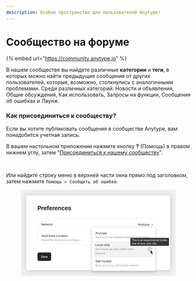 ```yaml
---
description: Особое пространство для пользователей Anytype!
---
```


# Сообщество на форуме

{% embed url="https://community.anytype.io" %}

В нашем сообществе вы найдете различные **категории** и **теги**, в которых можно найти предыдущие сообщения от других пользователей, которые, возможно, столкнулись с аналогичными проблемами. Среди различных категорий: Новости и объявления, Общие обсуждения, Как использовать, Запросы на функции, Сообщения об ошибках и Лаунж.

### Как присоединиться к сообществу?

Если вы хотите публиковать сообщения в сообществе Anytype, вам понадобится учетная запись.

В вашем настольном приложении нажмите кнопку **?** (Помощь) в правом нижнем углу, затем "[Присоединиться к нашему сообществу](https://community.anytype.io/invites/sig5xTU4ZZ)".

<figure><img src="../../../.gitbook/assets/Screenshot 2023-08-23 at 17.42.16.png" alt="" width="306"><figcaption></figcaption></figure>

Или найдите строку меню в верхней части окна прямо под заголовком, затем нажмите `Помощь > Сообщить об ошибке`.

<figure><img src="../../../.gitbook/assets/image (45).png" alt=""><figcaption></figcaption></figure>
